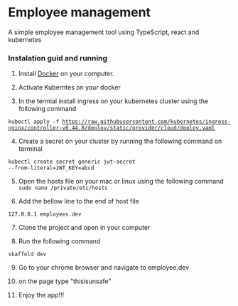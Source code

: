 # Employee management

A simple employee management tool using TypeScript, react and kubernetes

### Instalation guid and running

1. Install [Docker](https://docs.docker.com/get-docker/) on your computer.

2. Activate Kuberntes on your docker

3. In the termial install ingress on your kubernetes cluster using the following command

<code>kubectl apply -f https://raw.githubusercontent.com/kubernetes/ingress-nginx/controller-v0.44.0/deploy/static/provider/cloud/deploy.yaml
</code>

4. Create a secret on your cluster by running the following command on terminal

<code>kubectl create secret generic jwt-secret --from-literal=JWT_KEY=abcd
</code>

5. Open the hosts file on your mac or linux using the following command
   <code>sudo nano /private/etc/hosts</code>

6. Add the bellow line to the end of host file

<code>127.0.0.1 employees.dev</code>

7. Clone the project and open in your computer

8. Run the following command

<code>skaffold dev</code>

9. Go to your chrome browser and navigate to employee.dev

10. on the page type "thisisunsafe"

11. Enjoy the app!!!
